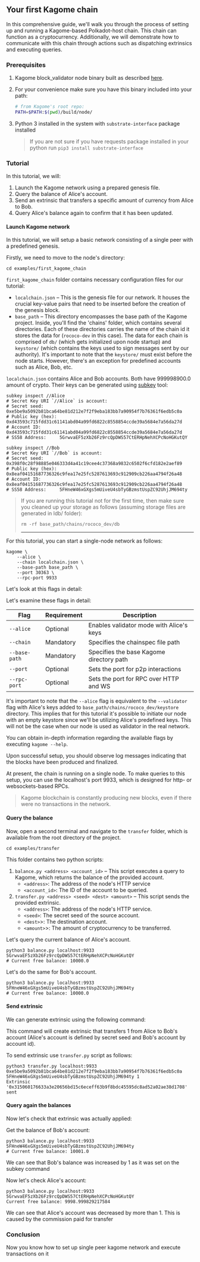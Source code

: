 [//]: # (
Copyright Quadrivium LLC
All Rights Reserved
SPDX-License-Identifier: Apache-2.0
)

## Your first Kagome chain

In this comprehensive guide, we'll walk you through the process of setting up and running a Kagome-based Polkadot-host chain. This chain can function as a cryptocurrency. Additionally, we will demonstrate how to communicate with this chain through actions such as dispatching extrinsics and executing queries.

### Prerequisites

1. Kagome block_validator node binary built as described [here](https://kagome.readthedocs.io/en/latest/overview/getting_started.html#build-application).
2. For your convenience make sure you have this binary included into your path:

    ```bash
    # from Kagome's root repo:
    PATH=$PATH:$(pwd)/build/node/
    ```
   
3. Python 3 installed in the system with `substrate-interface` package installed

    > If you are not sure if you have requests package installed in your python run `pip3 install substrate-interface`

### Tutorial

In this tutorial, we will:
1. Launch the Kagome network using a prepared genesis file.
2. Query the balance of Alice's account.
3. Send an extrinsic that transfers a specific amount of currency from Alice to Bob.
4. Query Alice's balance again to confirm that it has been updated.

#### Launch Kagome network

In this tutorial, we will setup a basic network consisting of a single peer with a predefined genesis.

Firstly, we need to move to the node's directory:

```shell script
cd examples/first_kagome_chain
```

`first_kagome_chain` folder contains necessary configuration files for our tutorial:

* `localchain.json` – This is the genesis file for our network. It houses the crucial key-value pairs that need to be inserted before the creation of the genesis block.
* `base_path` – This directory encompasses the base path of the Kagome project. Inside, you'll find the 'chains' folder, which contains several directories. Each of these directories carries the name of the chain id it stores the data for (`rococo-dev` in this case). The data for each chain is comprised of `db/` (which gets initialized upon node startup) and `keystore/` (which contains the keys used to sign messages sent by our authority). It's important to note that the `keystore/` must exist before the node starts. However, there's an exception for predefined accounts such as Alice, Bob, etc.

`localchain.json` contains Alice and Bob accounts. Both have 999998900.0 amount of crypto.
Their keys can be generated using [subkey](https://substrate.dev/docs/en/knowledgebase/integrate/subkey) tool:
```shell script
subkey inspect //Alice
# Secret Key URI `//Alice` is account:
# Secret seed:      0xe5be9a5092b81bca64be81d212e7f2f9eba183bb7a90954f7b76361f6edb5c0a
# Public key (hex): 0xd43593c715fdd31c61141abd04a99fd6822c8558854ccde39a5684e7a56da27d
# Account ID:       0xd43593c715fdd31c61141abd04a99fd6822c8558854ccde39a5684e7a56da27d
# SS58 Address:     5GrwvaEF5zXb26Fz9rcQpDWS57CtERHpNehXCPcNoHGKutQY

subkey inspect //Bob  
# Secret Key URI `//Bob` is account:
# Secret seed:      0x398f0c28f98885e046333d4a41c19cee4c37368a9832c6502f6cfd182e2aef89
# Public key (hex): 0x8eaf04151687736326c9fea17e25fc5287613693c912909cb226aa4794f26a48
# Account ID:       0x8eaf04151687736326c9fea17e25fc5287613693c912909cb226aa4794f26a48
# SS58 Address:     5FHneW46xGXgs5mUiveU4sbTyGBzmstUspZC92UhjJM694ty
```


> If you are running this tutorial not for the first time, then make sure you cleaned up your storage as follows (assuming storage files are generated in ldb/ folder):
> ```
> rm -rf base_path/chains/rococo_dev/db
> ```
> ---

For this tutorial, you can start a single-node network as follows:

```shell script
kagome \
    --alice \
    --chain localchain.json \
    --base-path base_path \
    --port 30363 \
    --rpc-port 9933
```

Let's look at this flags in detail:

Let's examine these flags in detail:

| Flag          | Requirement | Description                              |
|---------------|-------------|------------------------------------------|
| `--alice`     | Optional    | Enables validator mode with Alice's keys |
| `--chain`     | Mandatory   | Specifies the chainspec file path        |
| `--base-path` | Mandatory   | Specifies the base Kagome directory path |
| `--port`      | Optional    | Sets the port for p2p interactions       |
| `--rpc-port`  | Optional    | Sets the port for RPC over HTTP and WS   |

It's important to note that the `--alice` flag is equivalent to the `--validator` flag with Alice's keys added to `base_path/chains/rococo_dev/keystore` directory. This implies that for this tutorial it's possible to initiate our node with an empty keystore since we'll be utilizing Alice's predefined keys. This will not be the case when our node is used as validator in the real network.

You can obtain in-depth information regarding the available flags by executing `kagome --help`.

Upon successful setup, you should observe log messages indicating that the blocks have been produced and finalized.

At present, the chain is running on a single node. To make queries to this setup, you can use the localhost's port 9933, which is designed for http- or websockets-based RPCs.

> Kagome blockchain is constantly producing new blocks, even if there were no transactions in the network.

#### Query the balance

Now, open a second terminal and navigate to the `transfer` folder, which is available from the root directory of the project.

`cd examples/transfer`

This folder contains two python scripts:

1. `balance.py <address> <account_id>` – This script executes a query to Kagome, which returns the balance of the provided account.
    * `<address>`: The address of the node's HTTP service
    * `<account_id>`:  The ID of the account to be queried.
2. `transfer.py <address> <seed> <dest> <amount>` – This script sends the provided extrinsic.
    * `<address>`: The address of the node's HTTP service.
    * `<seed>`: The secret seed of the source account.
    * `<dest>`>: The destination account.
    * `<amount>`>: The amount of cryptocurrency to be transferred.



Let's query the current balance of Alice's account.

```shell script
python3 balance.py localhost:9933 5GrwvaEF5zXb26Fz9rcQpDWS57CtERHpNehXCPcNoHGKutQY
# Current free balance: 10000.0  
```

Let's do the same for Bob's account.
```shell script
python3 balance.py localhost:9933 5FHneW46xGXgs5mUiveU4sbTyGBzmstUspZC92UhjJM694ty
# Current free balance: 10000.0  
```

#### Send extrinsic

We can generate extrinsic using the following command:

This command will create extrinsic that transfers 1 from Alice to Bob's account (Alice's account is defined by secret seed and Bob's account by account id).

To send extrinsic use `transfer.py` script as follows:
```shell script
python3 transfer.py localhost:9933 0xe5be9a5092b81bca64be81d212e7f2f9eba183bb7a90954f7b76361f6edb5c0a 5FHneW46xGXgs5mUiveU4sbTyGBzmstUspZC92UhjJM694ty 1
Extrinsic '0x315060176633a3e20656bd15c6eceff63b9f8bdc45595dc8ad52a02ae38d1708' sent
```

#### Query again the balances

Now let's check that extrinsic was actually applied:

Get the balance of Bob's account:

```shell script
python3 balance.py localhost:9933 5FHneW46xGXgs5mUiveU4sbTyGBzmstUspZC92UhjJM694ty
# Current free balance: 10001.0  
```
We can see that Bob's balance was increased by 1 as it was set on the subkey command

Now let's check Alice's account:
```shell script
python3 balance.py localhost:9933 5GrwvaEF5zXb26Fz9rcQpDWS57CtERHpNehXCPcNoHGKutQY
Current free balance: 9998.999829217584  
```

We can see that Alice's account was decreased by more than 1. This is caused by the commission paid for transfer

### Conclusion

Now you know how to set up single peer kagome network and execute transactions on it
